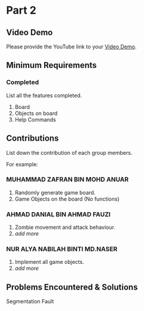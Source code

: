 # Part 2

## Video Demo

Please provide the YouTube link to your [Video Demo](https://youtube.com).

## Minimum Requirements

### Completed

List all the features completed.

1. Board
2. Objects on board
3. Help Commands


## Contributions

List down the contribution of each group members.

For example:

### MUHAMMAD ZAFRAN BIN MOHD ANUAR

1. Randomly generate game board.
2. Game Objects on the board (No functions)

### AHMAD DANIAL BIN AHMAD FAUZI

1. Zombie movement and attack behaviour.
2. *add more*

### NUR ALYA NABILAH BINTI MD.NASER

1. Implement all game objects.
2. *add more*

## Problems Encountered & Solutions

Segmentation Fault
